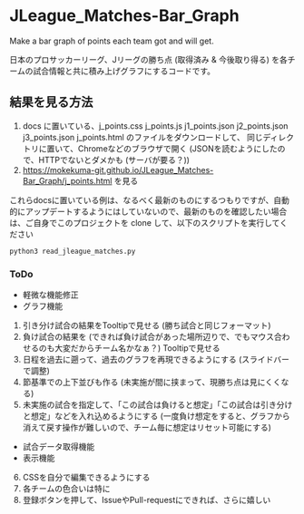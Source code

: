 # JLeague_Matches-Bar_Graph
Make a bar graph of points each team got and will get.

日本のプロサッカーリーグ、Jリーグの勝ち点 (取得済み & 今後取り得る) を各チームの試合情報と共に積み上げグラフにするコードです。

## 結果を見る方法
1. docs に置いている、j_points.css  j_points.js  j1_points.json  j2_points.json  j3_points.json j_points.html のファイルをダウンロードして、
同じディレクトリに置いて、Chromeなどのブラウザで開く (JSONを読むようにしたので、HTTPでないとダメかも (サーバが要る？))
1. https://mokekuma-git.github.io/JLeague_Matches-Bar_Graph/j_points.html を見る

これらdocsに置いている例は、なるべく最新のものにするつもりですが、自動的にアップデートするようにはしていないので、最新のものを確認したい場合は、ご自身でこのプロジェクトを clone して、以下のスクリプトを実行してください  
```
python3 read_jleague_matches.py
```


### ToDo
+ 軽微な機能修正
+ グラフ機能
1. 引き分け試合の結果をTooltipで見せる (勝ち試合と同じフォーマット)
2. 負け試合の結果を (できれば負け試合があった場所辺りで、でもマウス合わせるのも大変だからチーム名かなぁ？) Tooltipで見せる
3. 日程を過去に遡って、過去のグラフを再現できるようにする (スライドバーで調整)
4. 節基準での上下並びも作る (未実施が間に挟まって、現勝ち点は見にくくなる)
5. 未実施の試合を指定して、「この試合は負けると想定」「この試合は引き分けと想定」などを入れ込めるようにする (一度負け想定をすると、グラフから消えて戻す操作が難しいので、チーム毎に想定はリセット可能にする)
+ 試合データ取得機能
+ 表示機能
6. CSSを自分で編集できるようにする
7. 各チームの色合いは特に
8. 登録ボタンを押して、IssueやPull-requestにできれば、さらに嬉しい

